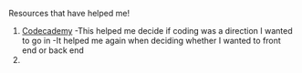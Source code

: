 Resources that have helped me!
1. [Codecademy](https://www.codecademy.com/)
   -This helped me decide if coding was a direction I wanted to go in
   -It helped me again when deciding whether I wanted to front end or back end
2.
